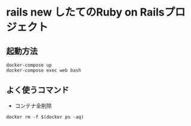 # rails new したてのRuby on Railsプロジェクト

## 起動方法
```
docker-compose up
docker-compose exec web bash
```

## よく使うコマンド

* コンテナ全削除

```
docker rm -f $(docker ps -aq)
```
